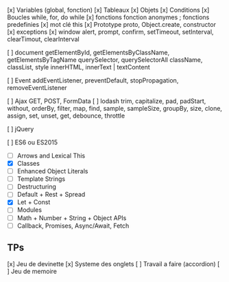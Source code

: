 [x] Variables (global, fonction)
[x] Tableaux
[x] Objets
[x] Conditions
[x] Boucles
while, for, do while
[x] fonctions
fonction anonymes ; fonctions predefinies
[x] mot clé this
[x] Prototype
proto, Object.create, constructor
[x] exceptions
[x] window
alert, prompt, confirm, setTimeout, setInterval, clearTimout, clearInterval

[ ] document
getElementById, getElementsByClassName, getElementsByTagName
querySelector, querySelectorAll
className, classList, style
innerHTML, innerText | textContent

[ ] Event
addEventListener, preventDefault, stopPropagation, removeEventListener

[ ] Ajax
GET, POST, FormData
[ ] lodash
trim, capitalize, pad, padStart, without, orderBy, filter, map, find, sample, sampleSize, groupBy, size, clone, assign, set, unset, get, debounce, throttle

[ ] jQuery

[ ] ES6 ou ES2015

- [ ] Arrows and Lexical This
- [x] Classes
- [ ] Enhanced Object Literals
- [ ] Template Strings
- [ ] Destructuring
- [ ] Default + Rest + Spread
- [x] Let + Const
- [ ] Modules
- [ ] Math + Number + String + Object APIs
- [ ] Callback, Promises, Async/Await, Fetch

## TPs

[x] Jeu de devinette
[x] Systeme des onglets
[ ] Travail a faire (accordion)
[ ] Jeu de memoire
